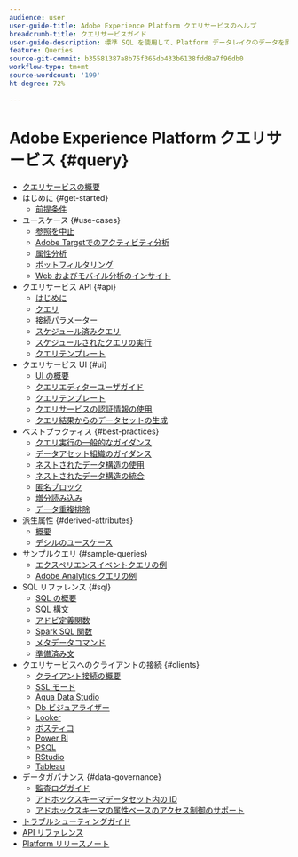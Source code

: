 ```yaml
---
audience: user
user-guide-title: Adobe Experience Platform クエリサービスのヘルプ
breadcrumb-title: クエリサービスガイド
user-guide-description: 標準 SQL を使用して、Platform データレイクのデータを照会します。
feature: Queries
source-git-commit: b35581387a8b75f365db433b6138fdd8a7f96db0
workflow-type: tm+mt
source-wordcount: '199'
ht-degree: 72%

---
```



# Adobe Experience Platform クエリサービス {#query}

- [クエリサービスの概要](home.md)
- はじめに {#get-started}
   - [前提条件](get-started/prerequisites.md)
- ユースケース {#use-cases}
   - [参照を中止](use-cases/abandoned-browse.md)
   - [Adobe Targetでのアクティビティ分析](use-cases/activity-analysis-with-adobe-target.md)
   - [属性分析](use-cases/attribution-analysis.md)
   - [ボットフィルタリング](use-cases/bot-filtering.md)
   - [Web およびモバイル分析のインサイト](use-cases/analytics-insights.md)
- クエリサービス API {#api}
   - [はじめに](api/getting-started.md)
   - [クエリ](api/queries.md)
   - [接続パラメーター](api/connection-parameters.md)
   - [スケジュール済みクエリ](api/scheduled-queries.md)
   - [スケジュールされたクエリの実行](api/runs-scheduled-queries.md)
   - [クエリテンプレート](api/query-templates.md)
- クエリサービス UI {#ui}
   - [UI の概要](ui/overview.md)
   - [クエリエディターユーザガイド](ui/user-guide.md)
   - [クエリテンプレート](ui/query-templates.md)
   - [クエリサービスの認証情報の使用](ui/credentials.md)
   - [クエリ結果からのデータセットの生成](ui/create-datasets.md)
- ベストプラクティス {#best-practices}
   - [クエリ実行の一般的なガイダンス](best-practices/writing-queries.md)
   - [データアセット組織のガイダンス](./best-practices/organize-data-assets.md)
   - [ネストされたデータ構造の使用](best-practices/nested-data-structures.md)
   - [ネストされたデータ構造の統合](best-practices/flatten-nested-data.md)
   - [匿名ブロック](best-practices/anonymous-block.md)
   - [増分読み込み](best-practices/incremental-load.md)
   - [データ重複排除](best-practices/deduplication.md)
- 派生属性 {#derived-attributes}
   - [概要](derived-attributes/overview.md)
   - [デシルのユースケース](derived-attributes/deciles-use-case.md)
- サンプルクエリ {#sample-queries}
   - [エクスペリエンスイベントクエリの例](sample-queries/experience-event.md)
   - [Adobe Analytics クエリの例](sample-queries/adobe-analytics.md)
- SQL リファレンス {#sql}
   - [SQL の概要](sql/overview.md)
   - [SQL 構文](sql/syntax.md)
   - [アドビ定義関数](sql/adobe-defined-functions.md)
   - [Spark SQL 関数](sql/spark-sql-functions.md)
   - [メタデータコマンド](sql/metadata.md)
   - [準備済み文](sql/prepared-statements.md)
- クエリサービスへのクライアントの接続 {#clients}
   - [クライアント接続の概要](clients/overview.md)
   - [SSL モード](./clients/ssl-modes.md)
   - [Aqua Data Studio](clients/aqua-data-studio.md)
   - [Db ビジュアライザー](./clients/dbvisulaizer.md)
   - [Looker](clients/looker.md)
   - [ポスティコ](clients/postico.md)
   - [Power BI](clients/power-bi.md)
   - [PSQL](clients/psql.md)
   - [RStudio](clients/rstudio.md)
   - [Tableau](clients/tableau.md)
- データガバナンス {#data-governance}
   - [監査ログガイド](data-governance/audit-log-guide.md)
   - [アドホックスキーマデータセット内の ID](data-governance/ad-hoc-schema-identities.md)
   - [アドホックスキーマの属性ベースのアクセス制御のサポート](./data-governance/ad-hoc-schema-labels.md)
- [トラブルシューティングガイド](troubleshooting-guide.md)
- [API リファレンス](https://www.adobe.io/experience-platform-apis/references/query-service/)
- [Platform リリースノート](https://docs.adobe.com/content/help/ja-JP/experience-platform/release-notes/latest.html)
